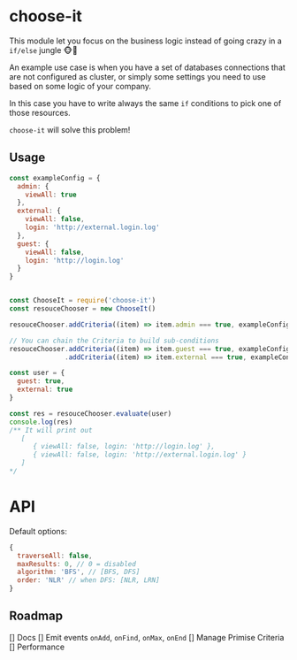 # choose-it

This module let you focus on the business logic instead of going crazy in a `if/else` jungle 🐵🌴

An example use case is when you have a set of databases connections that are not configured as cluster,
or simply some settings you need to use based on some logic of your company.

In this case you have to write always the same `if` conditions to pick one of those resources.

`choose-it` will solve this problem!

## Usage

```js
const exampleConfig = {
  admin: {
    viewAll: true
  },
  external: {
    viewAll: false,
    login: 'http://external.login.log'
  },
  guest: {
    viewAll: false,
    login: 'http://login.log'
  }
}


const ChooseIt = require('choose-it')
const resouceChooser = new ChooseIt()

resouceChooser.addCriteria((item) => item.admin === true, exampleConfig.admin)

// You can chain the Criteria to build sub-conditions
resouceChooser.addCriteria((item) => item.guest === true, exampleConfig.guest)
              .addCriteria((item) => item.external === true, exampleConfig.external)

const user = {
  guest: true,
  external: true
}

const res = resouceChooser.evaluate(user)
console.log(res)
/** It will print out
   [ 
      { viewAll: false, login: 'http://login.log' },
      { viewAll: false, login: 'http://external.login.log' } 
   ]
*/
```

# API

Default options:

```js
{
  traverseAll: false,
  maxResults: 0, // 0 = disabled
  algorithm: 'BFS', // [BFS, DFS]
  order: 'NLR' // when DFS: [NLR, LRN]
}
```

## Roadmap

[] Docs
[] Emit events `onAdd`, `onFind`, `onMax`, `onEnd`
[] Manage Primise Criteria
[] Performance
